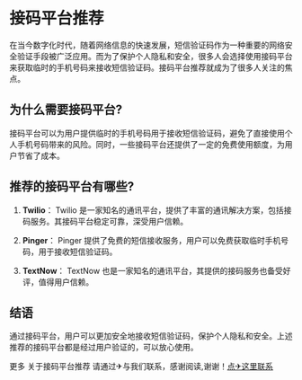 # 接码平台推荐

在当今数字化时代，随着网络信息的快速发展，短信验证码作为一种重要的网络安全验证手段被广泛应用。而为了保护个人隐私和安全，很多人会选择使用接码平台来获取临时的手机号码来接收短信验证码。接码平台推荐就成为了很多人关注的焦点。

## 为什么需要接码平台?

接码平台可以为用户提供临时的手机号码用于接收短信验证码，避免了直接使用个人手机号码带来的风险。同时，一些接码平台还提供了一定的免费使用额度，为用户节省了成本。

## 推荐的接码平台有哪些?

1. **Twilio**：
   Twilio 是一家知名的通讯平台，提供了丰富的通讯解决方案，包括接码服务。其接码平台稳定可靠，深受用户信赖。

2. **Pinger**：
   Pinger 提供了免费的短信接收服务，用户可以免费获取临时手机号码，用于接收短信验证码。

3. **TextNow**：
   TextNow 也是一家知名的通讯平台，其提供的接码服务也备受好评，值得用户信赖。

## 结语

通过接码平台，用户可以更加安全地接收短信验证码，保护个人隐私和安全。上述推荐的接码平台都是经过用户验证的，可以放心使用。

更多 关于接码平台推荐 请通过✈与我们联系，感谢阅读,谢谢！[点✈这里联系](https://sms.k02.cc)